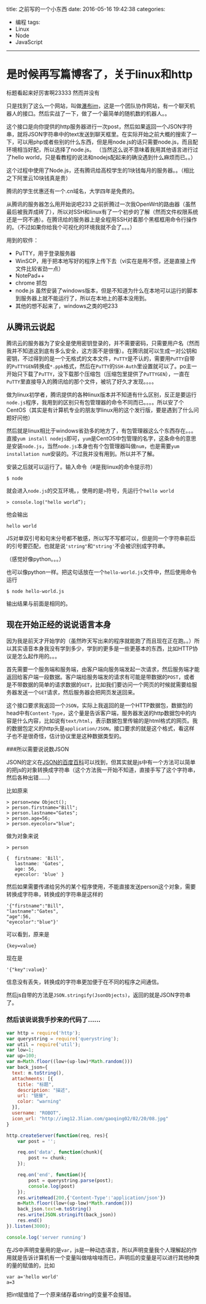 title: 之前写的一个小东西
date: 2016-05-16 19:42:38
categories:
- 编程
tags:
- Linux
- Node
- JavaScript
---
# 是时候再写篇博客了，关于linux和http

标题看起来好厉害啊23333  然而并没有


只是找到了这么一个网站，叫做[瀑布im](http://pubu.im)，这是一个团队协作网站，有一个聊天机器人的接口。然后实战了一下，做了一个最简单的随机数的机器人。。

<!-- more -->

这个接口是向你提供的http服务器进行一次post，然后如果返回一个JSON字符串，就将JSON字符串中的text发送到聊天框里。在实际开始之前大概的搜索了一下，可以用php或者些别的什么东西，但是用node.js的话只需要node.js，而且配环境相当好配，所以选择了node.js。
（当然这么说不意味着我用其他语言进行过了hello world，只是看教程的说法和nodejs配起来的确没遇到什么麻烦而已。。）




这个过程中使用了Node.js，还有腾讯给高校学生的1块钱每月的服务器。。（相比之下阿里云10块钱真是贵）

腾讯的学生优惠还有一个.cn域名，大学四年是免费的。



从腾讯的服务器怎么用开始说吧233
之前折腾过一次我OpenWrt的路由器（虽然最后被我弄成砖了），所以对SSH和linux有了一个初步的了解（然而文件权限系统还是一窍不通）。在腾讯给的服务器上是全程用SSH对着那个黑框框用命令行操作的。（不过如果你给我个可视化的环境我就不会了。。。）

用到的软件：

 - PuTTY，用于登录服务器
 - WinSCP，用于把本地写好的程序上传下去（vi实在是用不惯，还是直接上传文件比较省劲一点）
 - NotePad++ 
 - chrome 抓包
 - node.js 虽然安装了windows版本，但是不知道为什么在本地可以运行的脚本到服务器上就不能运行了，所以在本地上的基本没用到。
 - 其他的想不起来了，windows之类的吧233


## 从腾讯云说起
腾讯云的服务器为了安全是使用密钥登录的，并不需要密码，只需要用户名（然而我并不知道这到底有多么安全，这方面不是很懂）。在腾讯就可以生成一对公钥和密钥，不过得到的是一个无格式的文本文件，`PuTTY`是不认的，需要用`PuTTY`自带的`PuTTYGEN`转换成`*.ppk`格式，然后在`PuTTY`的`SSH-Auth`里设置就可以了。po主一开始只下载了`PuTTY`，没下载那个压缩包（压缩包里提供了`PuTTYGEN`），一直在`PuTTY`里直接导入的腾讯给的那个文件，被坑了好久才发现。。。。

做为linux初学者，腾讯提供的各种linux版本并不知道有什么区别，反正是要运行`node.js`程序，我用到的区别只有包管理器的命令不同而已。。。。所以安了个CentOS（其实是有计算机专业的朋友学linux用的这个发行版，要是遇到了什么问题好问他）

然后就是linux相比于windows省劲多的地方了，有包管理器这么个东西存在。。。直接`yum install nodejs`即可，`yum`是CentOS中包管理的名字，这条命令的意思是安装`node.js`，当然`node.js`本身也有个包管理器叫做`num`，也是需要`yum installation num`安装的。不过我并没有用到。所以并不了解。

安装之后就可以运行了。输入命令（#是我linux的命令提示符）
```
$ node
```
就会进入`node.js`的交互环境。，使用的是`>`符号，先运行个`hello world`
```
> console.log("hello world”);
```
他会输出
```
hello world
```
JS对单双引号和句末分号都不敏感，所以写不写都可以，但是同一个字符串前后的引号要匹配，也就是说`'string"`和`"string'`不会被识别成字符串。

（感觉好像python。。。）

也可以像python一样。把这句话放在一个`hello-world.js`文件中，然后使用命令运行
```
$ node hello-world.js 
```
输出结果与前面是相同的。

## 现在开始正经的说说语言本身

因为我是前天才开始学的（虽然昨天写出来的程序就能跑了而且现在正在跑。。）所以其实语音本身我没有学到多少，学到的更多是一些更基本的东西，比如HTTP协议是怎么起作用的。。。

首先需要一个服务端和服务端，由客户端向服务端发起一次请求，然后服务端才能返回给客户端一段数据。客户端给服务端发的请求有可能是带数据的`POST`，或者是不带数据的简单的请求数据的`GET`，比如我们要访问一个网页的时候就需要给服务器发送一个`GET`请求，然后服务器会把网页发送回来。

这个接口要求我返回一个`JSON`，实际上我返回的是一个HTTP数据包，数据包的head中有`Content-Type`，这个量是告诉客户端，服务器发送的http数据包中的内容是什么内容，比如说有`text/html`，表示数据包里传输的是html格式的网页。我的数据包定义的http头是`application/JSON`，接口要求的就是这个格式，看这样子也不是很奇怪，估计协议里是这种数据类型的。

###所以需要说说数JSON

JSON的定义在[JSON的百度百科](http://baike.baidu.com/view/136475.htm)可以找到，但其实就是js中有一个方法可以简单的把js的对象转换成字符串（这个方法我一开始不知道，直接手写了这个字符串，然后各种出错……）

比如原来
```
> person=new Object();
> person.firstname="Bill";
> person.lastname="Gates";
> person.age=56;
> person.eyecolor="blue";
```
做为对象来说
```
> person 

{  firstname: 'Bill',
   lastname: 'Gates',
   age: 56,
   eyecolor: 'blue' }
```

然后如果需要传递给另外的某个程序使用，不能直接发送person这个对象，需要转换成字符串，转换成的字符串是这样的
```
'{"firstname":"Bill",
"lastname":"Gates",
"age":56,
"eyecolor":"blue"}'
```
可以看到，原来是
```
{key=value}
```

现在是
```
'{"key":value}'
```
信息没有丢失，转换成的字符串更加便于在不同的程序之间通信。

然后js自带的方法是`JSON.stringify(JsonObjects)`，返回的就是JSON字符串了。

### 然后该说说我手抄来的代码了……

```javascript
var http = require('http');
var querystring = require('querystring');
var util = require('util');
var low=1;
var up=100;
var m=Math.floor((low+(up-low)*Math.random()))
var back_json={
  text: m.toString(),
  attachments: [{
    title: "标题",
    description: "描述",
    url: "链接",
    color: "warning"
  }],
  username: "ROBOT",
  icon_url: "http://img12.3lian.com/gaoqing02/02/20/08.jpg"
}

http.createServer(function(req, res){
    var post = '';   

    req.on('data', function(chunk){   
        post += chunk;
    });

    req.on('end', function(){ 
        post = querystring.parse(post);
		console.log(post)
    });
	res.writeHead(200,{'Content-Type':'application/json'})
	m=Math.floor((low+(up-low)*Math.random()))
	back_json.text=m.toString()
	res.write(JSON.stringift(back_json))
	res.end()
}).listen(3000);

console.log('server running')
```

在JS中声明变量用的是`var`，js是一种动态语言，所以声明变量我个人理解起的作用就是告诉计算机有一个变量叫做啥啥啥而已，声明后的变量是可以进行其他种类的量的赋值的，比如

```
var a='hello world'
a=3
```

把int赋值给了一个原来储存着string的变量不会报错。

